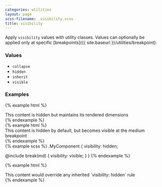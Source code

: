 ```yaml
---
categories: utilities
layout: page
scss-filename: _visibility.scss
title: visibility
---
```

Apply `visibility` values with utility classes. Values can optionally be applied only at specific [breakpoints]({{ site.baseurl }}/utilities/breakpoint).

### Values
* `collapse`
* `hidden`
* `inherit`
* `visible`

### Examples
{% example html %}
<div class="u-visibility--hidden">
  This content is hidden but maintains its rendered dimensions
</div>
{% endexample %}


<div class="DocsExample DocsExample--grouped">
{% example html %}
<div class="u-visibility--hidden u-md-visibility--visible">
  This content is hidden by default, but becomes visible at the medium breakpoint
</div>
{% endexample %}
</div>

<div class="DocsExample DocsExample--render--hidden">
{% example scss %}
.MyComponent {
  visibility: hidden;

  @include break(md) {
    visibility: visible;
  }
}
{% endexample %}
</div>


{% example html %}
<div class="u-visibility--visible">
  This content would override any inherited `visibility: hidden` rule  
</div>
{% endexample %}
